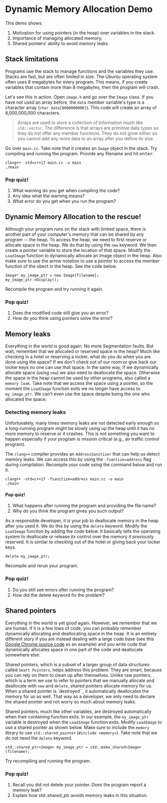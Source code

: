 # Dynamic Memory Allocation Demo
This demo shows:
1. Motivation for using pointers (in the heap) over variables in the stack.
2. Importance of managing allocated memory.
3. Shared pointers' ability to avoid memory leaks.

## Stack limitations
Programs use the stack to manage functions and the variables they use. Stacks are fast, but are often limited in size. The Ubuntu operating system often uses 8 megabytes for every program. This means, if you create variables that contain more than 8 megabytes, then the program will crash.

Let's see this in action. Open `image.h` and go over the `Image` class. If you have not used an array before, the `data` member variable's type is a character array (`char data[8000000000]`). This code will create an array of 8,000,000,000 characters.

> Arrays are used to store a collection of information much like `std::vector`. The difference is that arrays are primitive data types so they do not offer any member functions. They do not grow either so you cannot add any more data to an array after you define its size.

Go over `main.cc`. Take note that it creates an `Image` object in the stack. Try compiling and running the program. Provide any filename and hit <kbd>enter</kbd>.

```
clang++ -std=c++17 main.cc -o main
./main
```

### Pop quiz!
1. What warning do you get when compiling the code? 
1. Any idea what the warning means?
1. What error do you get when you run the program?

## Dynamic Memory Allocation to the rescue!
Although your program runs on the stack with limited space, there is another part of your computer's memory that can be shared by any program -- the heap. To access the heap, we need to first reserve or allocate space in the heap. We do that by using the `new` keyword. We then create a pointer variable to store the location of that space. Modify the `LoadImage` function to dynamically allocate an Image object in the heap. Also make sure to use the arrow notation to use a pointer to access the member function of the obect in the heap. See the code below.

```
Image* my_image_ptr = new Image{filename};
my_image_ptr->Display();
```

Recompile the program and try running it again.

### Pop quiz!
1. Does the modified code still give you an error?
1. How do you think using pointers solve the error?

## Memory leaks
Everything in the world is good again. No more Segmentation faults. But wait, remember that we allocated or reserved space in the heap? Much like checking in a hotel or reserving a locker, what do you do when you are done using the space? If we don't check out of our room or give back our locker keys no one can use that space. In the same way, if we dynamically allocate space (using `new`) we also need to deallocate the space. Otherwise the space in the heap cannot be used by other programs, also called a `memory leak`. Take note that we access the space using a pointer, so the moment the `LoadImage` function exits we no longer have access to `my_image_ptr`. We can't even use the space despite being the one who allocated the space.

### Detecting memory leaks
Unfortunately, many times memory leaks are not detected early enough so a long-running program might be slowly using up the heap until it has no more memory to reserve or it crashes. This is not something you want to happen especially if your program is mission critical (e.g., air traffic control program).

The `clang++` compiler provides an `AddressSanitizer` that can help us detect memory leaks. We can access this by using the `-fsantize=address` flag during compilation. Recompile your code using the command below and run it.

```
clang++ -std=c++17 -fsanitize=address main.cc -o main
./main
```

#### Pop quiz!
1. What happens after running the program and providing the file name?
1. Why do you think the program gives you such output?

As a responsible developer, it is your job to deallocate memory in the heap after you used it. We do this by using the `delete` keyword. Modify the `LoadImage` function by adding the code below. It basically tells the operating system to deallocate or release its control over the memory it previously reserved. It is similar to checking out of the hotel or giving back your locker keys.

```
delete my_image_ptr;
```

Recompile and rerun your program.

### Pop quiz!
1. Do you still see errors after running the program?
1. How did the delete keyword fix the problem?

## Shared pointers
Everything in the world is yet good again. However, we remember that we are human. If it is a few lines of code, you can probably remember dynamically allocating and deallocating space in the heap. It is an entirely different story if you are instead dealing with a large code base (see this [Google Chrome source code](https://source.chromium.org/chromium/chromium/src/+/main:chrome/browser/ui/views/tabs/tab.cc) as an example) and you write code that dynamically allocates space in one part of the code and deallocate somewhere else.

Shared pointers, which is a subset of a larger group of data structures called `Smart Pointers`, helps address this problem. They are smart, because you can rely on them to clean up after themselves. Unlike raw pointers, which is a term we use to refer to pointers that we manually allocate and deallocate  with `new` and `delete`, shared pointers allocate memory for us. When a shared pointer is `destroyed``, it automatically deallocates the memory for us as well. That way as a developer, we only need to declare the shared pointer and not worry so much about memory leaks.

Shared pointers, much like other variables, are destroyed automatically when their containing function exits. In our example, the `my_image_ptr` variable is destroyed when the `LoadImage` function exits. Modify `LoadImage` to use a shared pointer as shown below. Make sure to include the `memory` library to use `std::shared_pointer` (`#include <memory>`). Take note that we do not need the `delete` keyword.

```
std::shared_ptr<Image> my_image_ptr = std::make_shared<Image>(filename);
```

Try recompiling and running the program.

### Pop quiz!
1. Recall you did not delete your pointer. Does the program report a memory leak?
1. Explain how std::shared_ptr avoids memory leaks in this situation.